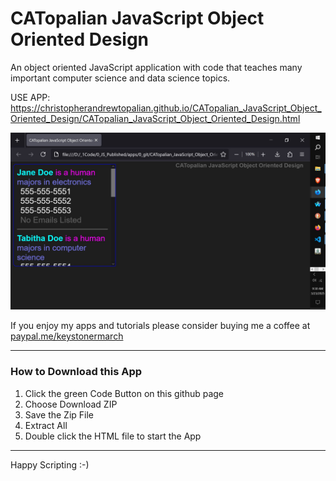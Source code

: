 # CATopalian JavaScript Object Oriented Design
An object oriented JavaScript application with code that teaches many important computer science and data science topics.  

USE APP: https://christopherandrewtopalian.github.io/CATopalian_JavaScript_Object_Oriented_Design/CATopalian_JavaScript_Object_Oriented_Design.html  

![screenshot_001](src/media/textures/screenshots/001.JPG)  

If you enjoy my apps and tutorials please consider buying me a coffee at [paypal.me/keystonermarch](https://www.paypal.com/paypalme/keystonermarch)  

---

### How to Download this App
1. Click the green Code Button on this github page
2. Choose Download ZIP
3. Save the Zip File
4. Extract All
5. Double click the HTML file to start the App

---

Happy Scripting :-)
